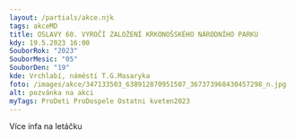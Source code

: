 ```yaml
---
layout: /partials/akce.njk
tags: akceMD
title: OSLAVY 60. VYROČÍ ZALOŽENÍ KRKONOŠSKÉHO NÁRODNÍHO PARKU
kdy: 19.5.2023 16:00
SouborRok: "2023"
SouborMesic: "05"
SouborDen: "19"
kde: Vrchlabí, náměstí T.G.Masaryka
foto: /images/akce/347133503_638912870951507_367373968430457298_n.jpg
alt: pozvánka na akci
myTags: ProDeti ProDospele Ostatni kveten2023
---
```

V﻿íce infa na letáčku